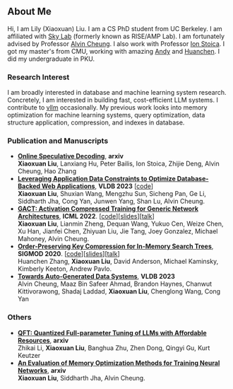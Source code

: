 ## About Me

Hi, I am Lily (Xiaoxuan) Liu. I am a CS PhD student from UC Berkeley. I am affiliated with [Sky Lab](https://sky.cs.berkeley.edu/people/) (formerly known as RISE/AMP Lab). I am fortunately advised by Professor [Alvin Cheung](https://people.eecs.berkeley.edu/~akcheung/). I also work with Professor [Ion Stoica](http://people.eecs.berkeley.edu/~istoica/). I got my master's from CMU, working with amazing [Andy](http://www.cs.cmu.edu/~pavlo/) and [Huanchen](http://www.cs.cmu.edu/~huanche1/). I did my undergraduate in PKU. 

### Research Interest
I am broadly interested in database and machine learning system research. Concretely, I am interested in building fast, cost-efficient LLM systems. I contribute to [vllm](https://github.com/vllm-project/vllm) occasionally.
My previous work looks into memory optimization for machine learning systems, query optimization, data structure application, compression, and indexes in database.

### Publication and Manuscripts
- **[Online Speculative Decoding](https://arxiv.org/abs/2310.07177)**, **arxiv** \
**Xiaoxuan Liu**, Lanxiang Hu, Peter Bailis, Ion Stoica, Zhijie Deng, Alvin Cheung, Hao Zhang
- **[Leveraging Application Data Constraints to Optimize Database-Backed Web Applications](https://arxiv.org/abs/2205.02954)**, **VLDB 2023** [[code](https://github.com/LiuXiaoxuanPKU/ConstrOpt)] \
  **Xiaoxuan Liu**, Shuxian Wang, Mengzhu Sun, Sicheng Pan, Ge Li, Siddharth Jha, Cong Yan, Junwen Yang, Shan Lu, Alvin Cheung.
- **[GACT: Activation Compressed Training for Generic Network Architectures](https://arxiv.org/abs/2206.11357)**, **ICML 2022**. [[code](https://github.com/LiuXiaoxuanPKU/GACT-ICML)][[slides](https://github.com/LiuXiaoxuanPKU/LiuXiaoxuanPKU.github.io/blob/master/docs/slides/ICML2022.pdf)][[talk](https://slideslive.com/38983883/gact-activation-compressed-training-for-generic-network-architectures)] \
  **Xiaoxuan Liu**, Lianmin Zheng, Dequan Wang, Yukuo Cen, Weize Chen, Xu Han, Jianfei Chen, Zhiyuan Liu, Jie Tang, Joey Gonzalez, Michael Mahoney, Alvin Cheung.
- **[Order-Preserving Key Compression for In-Memory Search Trees](https://arxiv.org/abs/2003.02391)**, **SIGMOD 2020**. [[code](https://github.com/efficient/HOPE)][[slides](http://people.iiis.tsinghua.edu.cn/~huanchen/slides/hope-sigmod20.pdf)][[talk](https://www.youtube.com/watch?v=9OzjeSbWHcQ)]\
  Huanchen Zhang, **Xiaoxuan Liu**, David Anderson, Michael Kaminsky, Kimberly Keeton, Andrew Pavlo.
- **[Towards Auto-Generated Data Systems](https://www.vldb.org/pvldb/vol16/p4116-cheung.pdf)**, **VLDB 2023** \
Alvin Cheung, Maaz Bin Safeer Ahmad, Brandon Haynes, Chanwut Kittivorawong, Shadaj Laddad, **Xiaoxuan Liu**, Chenglong Wang, Cong Yan

### Others
- **[QFT: Quantized Full-parameter Tuning of LLMs with Affordable Resources](https://arxiv.org/abs/2310.07147)**, **arxiv** \
Zhikai Li, **Xiaoxuan Liu**, Banghua Zhu, Zhen Dong, Qingyi Gu, Kurt Keutzer
- **[An Evaluation of Memory Optimization Methods for Training Neural Networks](https://arxiv.org/abs/2303.14633)**, **arxiv** \
  **Xiaoxuan Liu**, Siddharth Jha, Alvin Cheung.
